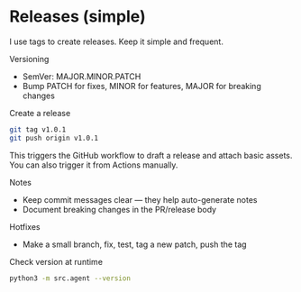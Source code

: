 # Releases (simple)

I use tags to create releases. Keep it simple and frequent.

Versioning

- SemVer: MAJOR.MINOR.PATCH
- Bump PATCH for fixes, MINOR for features, MAJOR for breaking changes

Create a release

```bash
git tag v1.0.1
git push origin v1.0.1
```

This triggers the GitHub workflow to draft a release and attach basic assets. You can also trigger it from Actions manually.

Notes

- Keep commit messages clear — they help auto-generate notes
- Document breaking changes in the PR/release body

Hotfixes

- Make a small branch, fix, test, tag a new patch, push the tag

Check version at runtime

```bash
python3 -m src.agent --version
```
